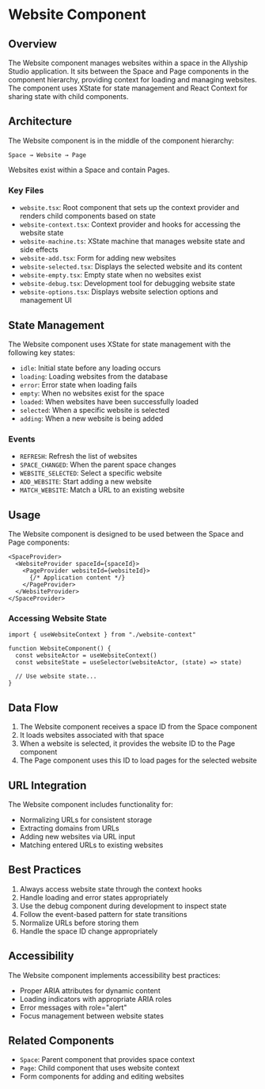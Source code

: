 # Website Component

## Overview

The Website component manages websites within a space in the Allyship Studio application. It sits between the Space and Page components in the component hierarchy, providing context for loading and managing websites. The component uses XState for state management and React Context for sharing state with child components.

## Architecture

The Website component is in the middle of the component hierarchy:

```
Space → Website → Page
```

Websites exist within a Space and contain Pages.

### Key Files

- `website.tsx`: Root component that sets up the context provider and renders child components based on state
- `website-context.tsx`: Context provider and hooks for accessing the website state
- `website-machine.ts`: XState machine that manages website state and side effects
- `website-add.tsx`: Form for adding new websites
- `website-selected.tsx`: Displays the selected website and its content
- `website-empty.tsx`: Empty state when no websites exist
- `website-debug.tsx`: Development tool for debugging website state
- `website-options.tsx`: Displays website selection options and management UI

## State Management

The Website component uses XState for state management with the following key states:

- `idle`: Initial state before any loading occurs
- `loading`: Loading websites from the database
- `error`: Error state when loading fails
- `empty`: When no websites exist for the space
- `loaded`: When websites have been successfully loaded
- `selected`: When a specific website is selected
- `adding`: When a new website is being added

### Events

- `REFRESH`: Refresh the list of websites
- `SPACE_CHANGED`: When the parent space changes
- `WEBSITE_SELECTED`: Select a specific website
- `ADD_WEBSITE`: Start adding a new website
- `MATCH_WEBSITE`: Match a URL to an existing website

## Usage

The Website component is designed to be used between the Space and Page components:

```tsx
<SpaceProvider>
  <WebsiteProvider spaceId={spaceId}>
    <PageProvider websiteId={websiteId}>
      {/* Application content */}
    </PageProvider>
  </WebsiteProvider>
</SpaceProvider>
```

### Accessing Website State

```tsx
import { useWebsiteContext } from "./website-context"

function WebsiteComponent() {
  const websiteActor = useWebsiteContext()
  const websiteState = useSelector(websiteActor, (state) => state)

  // Use website state...
}
```

## Data Flow

1. The Website component receives a space ID from the Space component
2. It loads websites associated with that space
3. When a website is selected, it provides the website ID to the Page component
4. The Page component uses this ID to load pages for the selected website

## URL Integration

The Website component includes functionality for:

- Normalizing URLs for consistent storage
- Extracting domains from URLs
- Adding new websites via URL input
- Matching entered URLs to existing websites

## Best Practices

1. Always access website state through the context hooks
2. Handle loading and error states appropriately
3. Use the debug component during development to inspect state
4. Follow the event-based pattern for state transitions
5. Normalize URLs before storing them
6. Handle the space ID change appropriately

## Accessibility

The Website component implements accessibility best practices:

- Proper ARIA attributes for dynamic content
- Loading indicators with appropriate ARIA roles
- Error messages with role="alert"
- Focus management between website states

## Related Components

- `Space`: Parent component that provides space context
- `Page`: Child component that uses website context
- Form components for adding and editing websites
